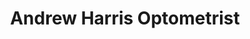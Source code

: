 ---
title: "Andrew Harris Optometrist"
url: /north-melbourne/andrew-harris-optometrist/
shop: optician
---